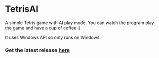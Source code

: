 # TetrisAI

A simple Tetris game with AI play mode. You can watch the program play the game and have a cup of coffee :)

It uses Windows API so only runs on Windows.

### Get the latest release [here](https://github.com/iBug/TetrisAI/releases/latest)

